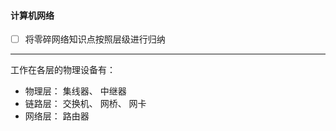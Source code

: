 #### 计算机网络

- [ ] 将零碎网络知识点按照层级进行归纳

---
工作在各层的物理设备有：
+ 物理层： 集线器、 中继器
+ 链路层： 交换机、 网桥、 网卡
+ 网络层： 路由器

